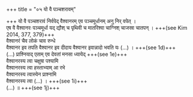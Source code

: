 +++
title = "०५ यो वै पञ्चशरावम्"

+++
यो वै पञ्चशरावं निर्वपेद् वैश्वानरम् एव पञ्चमूर्धानम् अनु निर् वपेत् ।  
एष वै वैश्वानरः पञ्चमूर्धा यद् द्यौश् च पृथिवी च मातरिश्वा चाग्निश् चाजस्रा चातपन् । +++(see Kim 2014, 377, 379)+++  
वैश्वानरं चैव लोकं चाव रुन्धे  
वैश्वानर इव तपति वैश्वानर इव दीदाय वैश्वानर इवान्नादो भवति यः (…) । +++(see 1d)+++  
(…) प्राश्नियाद् एताम् एव देवतां मनसा ध्यायेद् +++(see 1e)+++  
वैश्वानरस्य त्वा चक्षुषा पश्यामि  
वैश्वानरस्य त्वा हस्ताभ्याम् आ रभे  
वैश्वानरस्य त्वास्येन प्राश्नामि  
वैश्वानरस्य त्वा (…) । +++(see 1i)+++  
(…) ॥ +++(see 1j)+++